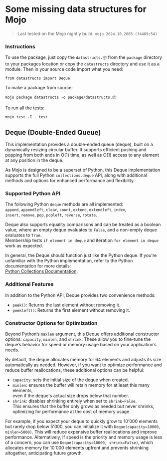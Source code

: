 # Some missing data structures for Mojo

> Last tested on the Mojo nightly build: `mojo 2024.10.2005 (f4489c54)`

### Instructions

To use the package, just copy the `datastructs.📦` from the `package` directory to your packages location or copy the `datastructs` directory and use it as a module. Then in your source code import what you need:
```mojo
from datastructs import Deque
```

To make a package from source:
```
mojo package datastructs -o package/datastructs.📦
```

To run all the tests:
```
mojo test -I . test
```

## Deque (Double-Ended Queue)

This implementation provides a double-ended queue (deque), built on a dynamically resizing circular buffer.
It supports efficient pushing and popping from both ends in O(1) time, as well as O(1) access to any element at any position in the deque.

As Mojo is designed to be a superset of Python, this Deque implementation supports the full Python `collections.deque` API,
along with additional methods and options for enhanced performance and flexibility.

### Supported Python API

The following Python `deque` methods are all implemented:\
`append`, `appendleft`, `clear`, `count`, `extend`, `extendleft`, `index`,\
`insert`, `remove`, `pop`, `popleft`, `reverse`, `rotate`.

Deque also supports equality comparisons and can be treated as a boolean value, where an empty deque evaluates to `False`,
and a non-empty deque evaluates to `True`.\
Membership tests `if element in deque` and iteration `for element in deque` work as expected.

In general, the Deque should function just like the Python deque.
If you're unfamiliar with the Python implementation, refer to the Python documentation for more details:\
[Python Collections Documentation](https://docs.python.org/3/library/collections.html#collections.deque).

### Additional Features

In addition to the Python API, Deque provides two convenience methods:
- `peek()`: Returns the last element without removing it.
- `peekleft()`: Returns the first element without removing it.

### Constructor Options for Optimization

Beyond Python’s `maxlen` argument, this Deque offers additional constructor options: `capacity`, `minlen`, and `shrink`.
These allow you to fine-tune the deque’s behavior for speed or memory usage based on your application’s needs.

By default, the deque allocates memory for 64 elements and adjusts its size automatically as needed.
However, if you want to optimize performance and reduce buffer reallocations, these additional options can be helpful:

- `capacity`: sets the initial size of the deque when created.
- `minlen`: ensures the buffer will retain memory for at least this many elements,\
even if the deque's actual size drops below that number.
- `shrink`: disables shrinking entirely when set to `shrink=False`.\
This ensures that the buffer only grows as needed but never shrinks, optimizing for performance at the cost of memory usage.

For example, if you expect your deque to quickly grow to 10'000 elements but rarely drop below 5'000,
you can initialize it with `Deque(capacity=10000, minlen=5000)`. This will reduce expensive buffer reallocations and improve performance.
Alternatively, if speed is the priority and memory usage is less of a concern, you can use `Deque(capacity=10000, shrink=False)`,
which allocates memory for 10'000 elements upfront and prevents shrinking altogether, anticipating future growth.

